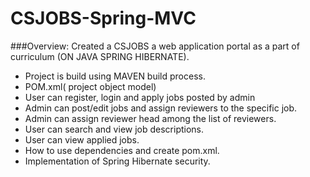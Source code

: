 # CSJOBS-Spring-MVC

###Overview: Created a CSJOBS a web application portal as a part of curriculum (ON JAVA SPRING HIBERNATE).
* Project is build using MAVEN build process.
* POM.xml( project object model)
* User can register, login and apply jobs posted by admin
* Admin can post/edit jobs and assign reviewers to the specific job.
* Admin can assign reviewer head among the list of reviewers.
* User can search and view job descriptions.
* User can view applied jobs. 
* How to use dependencies and create pom.xml.
* Implementation of Spring Hibernate security.
